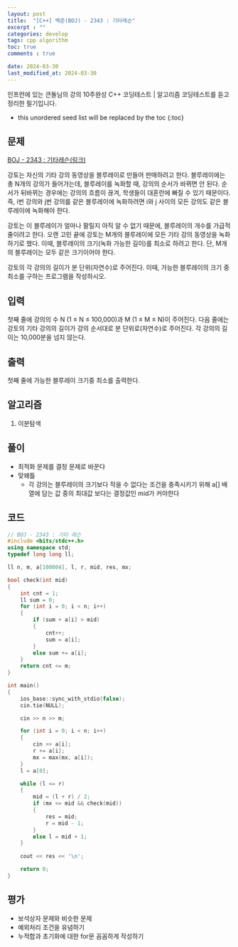 ```yaml
---
layout: post
title:  "[C++] 백준(BOJ) - 2343 : 기타레슨"
excerpt : ""
categories: develop
tags: cpp algorithm
toc: true
comments : true

date: 2024-03-30
last_modified_at: 2024-03-30
---
```

> <span style="font-size: 80%">
인프런에 있는 큰돌님의 강의 10주완성 C++ 코딩테스트 | 알고리즘 코딩테스트를 듣고 정리한 필기입니다.</span>

<!--more-->

* this unordered seed list will be replaced by the toc
{:toc}

## 문제 

[BOJ - 2343 : 기타레슨(링크)](https://www.acmicpc.net/problem/2343) 

강토는 자신의 기타 강의 동영상을 블루레이로 만들어 판매하려고 한다. 블루레이에는 총 N개의 강의가 들어가는데, 블루레이를 녹화할 때, 강의의 순서가 바뀌면 안 된다. 순서가 뒤바뀌는 경우에는 강의의 흐름이 끊겨, 학생들이 대혼란에 빠질 수 있기 때문이다. 즉, i번 강의와 j번 강의를 같은 블루레이에 녹화하려면 i와 j 사이의 모든 강의도 같은 블루레이에 녹화해야 한다.

강토는 이 블루레이가 얼마나 팔릴지 아직 알 수 없기 때문에, 블루레이의 개수를 가급적 줄이려고 한다. 오랜 고민 끝에 강토는 M개의 블루레이에 모든 기타 강의 동영상을 녹화하기로 했다. 이때, 블루레이의 크기(녹화 가능한 길이)를 최소로 하려고 한다. 단, M개의 블루레이는 모두 같은 크기이어야 한다.

강토의 각 강의의 길이가 분 단위(자연수)로 주어진다. 이때, 가능한 블루레이의 크기 중 최소를 구하는 프로그램을 작성하시오.

## 입력
첫째 줄에 강의의 수 N (1 ≤ N ≤ 100,000)과 M (1 ≤ M ≤ N)이 주어진다. 다음 줄에는 강토의 기타 강의의 길이가 강의 순서대로 분 단위로(자연수)로 주어진다. 각 강의의 길이는 10,000분을 넘지 않는다.


## 출력
첫째 줄에 가능한 블루레이 크기중 최소를 출력한다.

## 알고리즘
1. 이분탐색

## 풀이
- 최적화 문제를 결정 문제로 바꾼다
- 맞왜틀
  - 각 강의는 블루레이의 크기보다 작을 수 없다는 조건을 충족시키기 위해 a[] 배열에 담는 값 중의 최대값 보다는 결정값인 mid가 커야한다

## 코드
```cpp
// BOJ - 2343 : 기타 레슨
#include <bits/stdc++.h>
using namespace std;
typedef long long ll;

ll n, m, a[100004], l, r, mid, res, mx;

bool check(int mid)
{
	int cnt = 1;
	ll sum = 0;
	for (int i = 0; i < n; i++)
	{
		if (sum + a[i] > mid)
		{
			cnt++;
			sum = a[i];
		}
		else sum += a[i];
	}
	return cnt <= m;
}

int main()
{
	ios_base::sync_with_stdio(false);
	cin.tie(NULL);

	cin >> n >> m;

	for (int i = 0; i < n; i++)
	{
		cin >> a[i];
		r += a[i];
		mx = max(mx, a[i]);
	}
	l = a[0];

	while (l <= r)
	{
		mid = (l + r) / 2;
		if (mx <= mid && check(mid))
		{
			res = mid;
			r = mid - 1;
		}
		else l = mid + 1;
	}
	
	cout << res << '\n';

	return 0;
}
```

## 평가  
- 보석상자 문제와 비슷한 문제
- 예외처리 조건을 유념하기
- 누적합과 초기화에 대한 for문 꼼꼼하게 작성하기